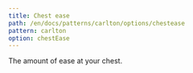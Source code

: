 ```yaml
---
title: Chest ease
path: /en/docs/patterns/carlton/options/chestease
pattern: carlton
option: chestEase
---
```


The amount of ease at your chest.